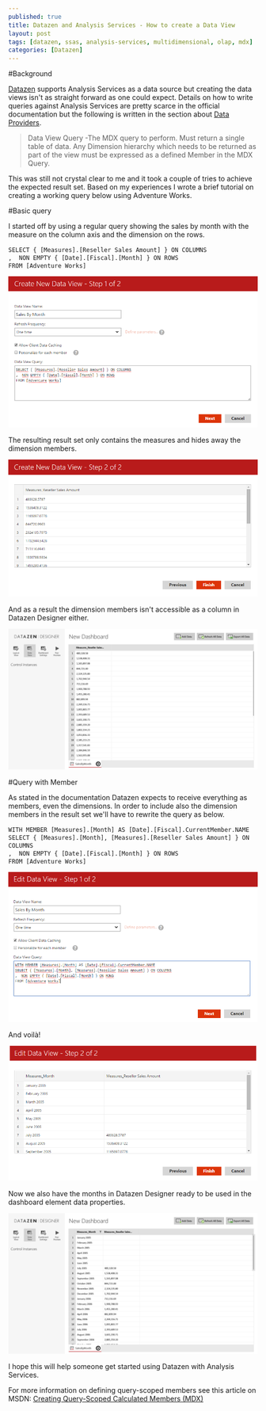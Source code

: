 ```yaml
---
published: true
title: Datazen and Analysis Services - How to create a Data View
layout: post
tags: [datazen, ssas, analysis-services, multidimensional, olap, mdx]
categories: [Datazen]
---
```

#Background

[Datazen](http://www.datazen.com) supports Analysis Services as a data source but creating the data views isn't as straight forward as one could expect. Details on how to write queries against Analysis Services are pretty scarce in the official documentation but the following is written in the section about [Data Providers](http://www.datazen.com/docs/?article=server/data_source_types). 

>Data View Query -The MDX query to perform. Must return a single table of data. Any Dimension hierarchy which needs to be returned as part of the view must be expressed as a defined Member in the MDX Query.

This was still not crystal clear to me and it took a couple of tries to achieve the expected result set. Based on my experiences I wrote a brief tutorial on creating a working query below using Adventure Works.

#Basic query

I started off by using a regular query showing the sales by month with the measure on the column axis and the dimension on the rows.

```
SELECT { [Measures].[Reseller Sales Amount] } ON COLUMNS
,  NON EMPTY { [Date].[Fiscal].[Month] } ON ROWS
FROM [Adventure Works]
```

![create-new-mdx-query-without-measure-member-expression](https://raw.githubusercontent.com/wikar/wikar.github.io/master/assets/images/2015-07-08-datazen-and-analysis-services-how-to-create-a-data-view/2-create-new-mdx-query-without-measure-member-expression.png)

The resulting result set only contains the measures and hides away the dimension members.

![data-view-resultset-without-measure-member-expression](https://raw.githubusercontent.com/wikar/wikar.github.io/master/assets/images/2015-07-08-datazen-and-analysis-services-how-to-create-a-data-view/3-data-view-resultset-without-measure-member-expression.png)

And as a result the dimension members isn't accessible as a column in Datazen Designer either.

![datazen-publisher-without-measure-member-expression](https://raw.githubusercontent.com/wikar/wikar.github.io/master/assets/images/2015-07-08-datazen-and-analysis-services-how-to-create-a-data-view/4-datazen-publisher-without-measure-member-expression.png)

#Query with Member

As stated in the documentation Datazen expects to receive everything as members, even the dimensions. In order to include also the dimension members in the result set we'll have to rewrite the query as below.

```
WITH MEMBER [Measures].[Month] AS [Date].[Fiscal].CurrentMember.NAME
SELECT { [Measures].[Month], [Measures].[Reseller Sales Amount] } ON COLUMNS
,  NON EMPTY { [Date].[Fiscal].[Month] } ON ROWS
FROM [Adventure Works]
```

![create-new-mdx-query-with-measure-member-expression](https://raw.githubusercontent.com/wikar/wikar.github.io/master/assets/images/2015-07-08-datazen-and-analysis-services-how-to-create-a-data-view/5-create-new-mdx-query-with-measure-member-expression.png)

And voilà!

![data-view-resultset-with-measure-member-expression](https://raw.githubusercontent.com/wikar/wikar.github.io/master/assets/images/2015-07-08-datazen-and-analysis-services-how-to-create-a-data-view/6-data-view-resultset-with-measure-member-expression.png)

Now we also have the months in Datazen Designer ready to be used in the dashboard element data properties.

![datazen-publisher-with-measure-member-expression](https://raw.githubusercontent.com/wikar/wikar.github.io/master/assets/images/2015-07-08-datazen-and-analysis-services-how-to-create-a-data-view/7-datazen-publisher-with-measure-member-expression.png)

I hope this will help someone get started using Datazen with Analysis Services.

For more information on defining query-scoped members see this article on MSDN: [Creating Query-Scoped Calculated Members (MDX)](https://msdn.microsoft.com/en-us/library/ms146017.aspx)